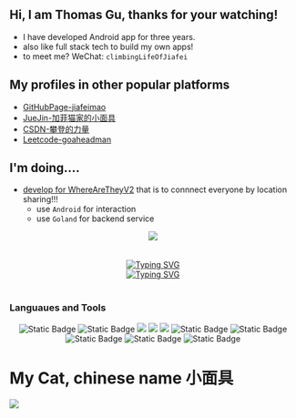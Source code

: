 ## Hi, I am Thomas Gu, thanks for your watching!
- I have developed Android app for three years.
- also like full stack tech to build my own apps!
- to meet me? WeChat: `climbingLifeOfJiafei`
## My profiles in other popular platforms
- [GitHubPage-jiafeimao](https://jiafeimao-gjf.github.io/)
- [JueJin-加菲猫家的小面具](https://juejin.cn/user/1635719380475005?utm_source=gold_browser_extension)
- [CSDN-攀登的力量](https://blog.csdn.net/qq_24380391?type=blog)
- [Leetcode-goaheadman](https://leetcode.cn/u/goaheadman/)

## I'm doing....
- [develop for WhereAreTheyV2](https://github.com/jiafeimao-gjf/WhereAreTheyV2) that is to connnect everyone by location sharing!!!
  - use `Android` for interaction
  - use `Goland` for backend service

<div align="center">
  <img src="https://github-readme-stats.vercel.app/api?username=jiafeimao-gjf&show_icons=true&theme=gruvbox" /> 
</div>

<div><br/></div>
<div><br/></div>

<div align="center">
  <a href="https://blog.sunguoqi.com/">
    <img src="https://readme-typing-svg.demolab.com?font=Fira+Code&pause=1000&color=024E07&width=435&lines=男人就是要狠，顶天立地！&center=true&size=32" alt="Typing SVG" />
  </a>
</div>
<!-- 人生需要不断的翻越一座又一座大山，努力吧！ -->
<div align="center">
  <a href="https://blog.sunguoqi.com/">
    <img src="https://readme-typing-svg.demolab.com?font=Fira+Code&pause=1000&color=020E07&width=1000&lines=人生需要不断的翻越一座又一座大山，努力吧！&center=true&size=28" alt="Typing SVG" />
  </a>
</div>
<!--                       原文链接：https://blog.csdn.net/Cwd_wade/article/details/131657922 -->
<div><br/></div>

### Languaues and Tools

<div align="center">


<span > 
  <img alt="Static Badge" src="https://img.shields.io/badge/Java-%2342b883?style=flat-square&logo=Java&logoColor=%23fff"> 
  <img alt="Static Badge" src="https://img.shields.io/badge/Python-%230072b3?style=flat-square&logo=Python&logoColor=%23fff"> 
  <img src="https://img.shields.io/badge/-Goland-F7DF1E?style=flat-square&logo=Goland&logoColor=white" /> 
  <img src="https://img.shields.io/badge/-Android-E34F26?style=flat-square&logo=Android&logoColor=white" /> 
  <img src="https://img.shields.io/badge/-OKR-1572B6?style=flat-square&logo=OKR" /> 
  <img alt="Static Badge" src="https://img.shields.io/badge/Vue-%23c66394?style=flat-square&logo=Vuejs&logoColor=%23fff"> 
  <img alt="Static Badge" src="https://img.shields.io/badge/Visual_Studio_Code-007ACC?style=flat-square&logo=Visual-Studio-Code&logoColor=white"> 
  <img alt="Static Badge" src="https://img.shields.io/badge/Git-F05032?style=flat-square&logo=Git&logoColor=white">  
  <img alt="Static Badge" src="https://img.shields.io/badge/Kotlin-F0F032?style=flat-square&logo=Kotlin&logoColor=white">  
  <img alt="Static Badge" src="https://img.shields.io/badge/Linux-305032?style=flat-square&logo=Linux&logoColor=white">  
</span>
</div>

# My Cat, chinese name 小面具
![](https://assets.leetcode.cn/aliyun-lc-upload/users/goaheadman/avatar_1690511435.png)
